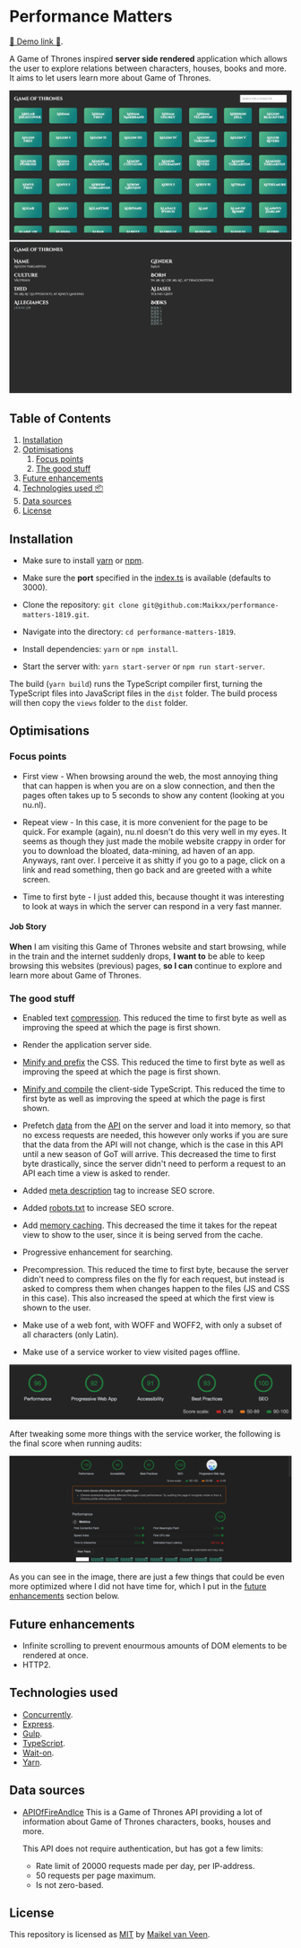# Performance Matters

[🚀 Demo link 🚀](https://performance-matters.herokuapp.com/).

A Game of Thrones inspired **server side rendered** application which allows the user to explore relations between characters, houses, books and more. It aims to let users learn more about Game of Thrones.

![Homepage](docs/home.png)
![Detail page](docs/detail.png)

## Table of Contents

1. [Installation](#Installation)
2. [Optimisations](#Optimisations)
    1. [Focus points](#Focus-points)
    2. [The good stuff](#The-good-stuff)
3. [Future enhancements](#Future-enhancements)
4. [Technologies used 📦](#Technologies-used)
5. [Data sources](#Data-sources)
6. [License](#License)

## Installation

* Make sure to install [yarn](https://yarnpkg.com/en/) or [npm](https://www.npmjs.com).
* Make sure the **port** specified in the [index.ts](server/src/index.ts) is available (defaults to 3000).

* Clone the repository: `git clone git@github.com:Maikxx/performance-matters-1819.git`.
* Navigate into the directory: `cd performance-matters-1819`.
* Install dependencies: `yarn` or `npm install`.
* Start the server with: `yarn start-server` or `npm run start-server`.

The build (`yarn build`) runs the TypeScript compiler first, turning the TypeScript files into JavaScript files in the `dist` folder.
The build process will then copy the `views` folder to the `dist` folder.

## Optimisations

### Focus points

* First view - When browsing around the web, the most annoying thing that can happen is when you are on a slow connection, and then the pages often takes up to 5 seconds to show any content (looking at you nu.nl).

* Repeat view - In this case, it is more convenient for the page to be quick. For example (again), nu.nl doesn't do this very well in my eyes. It seems as though they just made the mobile website crappy in order for you to download the bloated, data-mining, ad haven of an app. Anyways, rant over. I perceive it as shitty if you go to a page, click on a link and read something, then go back and are greeted with a white screen.

* Time to first byte - I just added this, because thought it was interesting to look at ways in which the server can respond in a very fast manner.

#### Job Story

**When** I am visiting this Game of Thrones website and start browsing, while in the train and the internet suddenly drops, **I want to** be able to keep browsing this websites (previous) pages, **so I can** continue to explore and learn more about Game of Thrones.

### The good stuff

* Enabled text [compression](https://github.com/expressjs/compression). This reduced the time to first byte as well as improving the speed at which the page is first shown.

* Render the application server side.

* [Minify and prefix](./server/gulpfile.js) the CSS. This reduced the time to first byte as well as improving the speed at which the page is first shown.

* [Minify and compile](./server/gulpfile.js) the client-side TypeScript. This reduced the time to first byte as well as improving the speed at which the page is first shown.

* Prefetch [data](./server/public/data) from the [API](https://anapioficeandfire.com/) on the server and load it into memory, so that no excess requests are needed, this however only works if you are sure that the data from the API will not change, which is the case in this API until a new season of GoT will arrive. This decreased the time to first byte drastically, since the server didn't need to perform a request to an API each time a view is asked to render.

* Added [meta description](./server/src/views/partials/head.ejs#L3) tag to increase SEO scrore.

* Added [robots.txt](./server/public/robots.txt) to increase SEO scrore.

* Add [memory caching](./server/src/services/memoryCache.ts). This decreased the time it takes for the repeat view to show to the user, since it is being served from the cache.

* Progressive enhancement for searching.

* Precompression. This reduced the time to first byte, because the server didn't need to compress files on the fly for each request, but instead is asked to compress them when changes happen to the files (JS and CSS in this case). This also increased the speed at which the first view is shown to the user.

* Make use of a web font, with WOFF and WOFF2, with only a subset of all characters (only Latin).

* Make use of a service worker to view visited pages offline.

![Audit scores after adding a service worker](./docs/score-after-pwa.png)

After tweaking some more things with the service worker, the following is the final score when running audits:

![Audit score after tweaking service worker](./docs/final-benchmark-score.png)

As you can see in the image, there are just a few things that could be even more optimized where I did not have time for, which I put in the [future enhancements](#Future-enhancements) section below.

## Future enhancements

* Infinite scrolling to prevent enourmous amounts of DOM elements to be rendered at once.
* HTTP2.

## Technologies used

* [Concurrently](https://www.npmjs.com/package/concurrently).
* [Express](https://expressjs.com/).
* [Gulp](https://gulpjs.com/).
* [TypeScript](https://www.typescriptlang.org).
* [Wait-on](https://www.npmjs.com/package/wait-on).
* [Yarn](https://yarnpkg.com/en/).

## Data sources

* [APIOfFireAndIce](https://anapioficeandfire.com/)
    This is a Game of Thrones API providing a lot of information about Game of Thrones characters, books, houses and more.

    This API does not require authentication, but has got a few limits:
    * Rate limit of 20000 requests made per day, per IP-address.
    * 50 requests per page maximum.
    * Is not zero-based.

## License

This repository is licensed as [MIT](LICENSE) by [Maikel van Veen](https://github.com/maikxx).